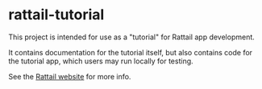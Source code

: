 
# rattail-tutorial

This project is intended for use as a "tutorial" for Rattail app development.

It contains documentation for the tutorial itself, but also contains
code for the tutorial app, which users may run locally for testing.

See the [Rattail website](https://rattailproject.org/) for more info.
